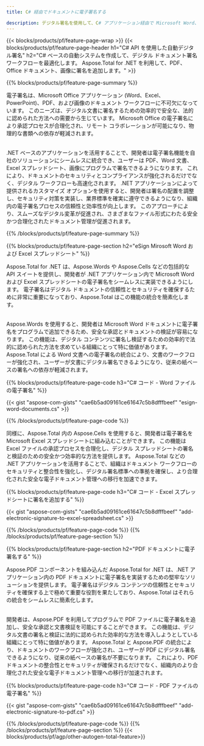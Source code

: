 ```yaml
---
title: C# 経由でドキュメントに電子署名する 

description: デジタル署名を使用して、C# アプリケーション経由で Microsoft Word、Excel、PowerPoint、PDF、画像などのファイルに署名します。アプリ経由でオンラインで電子署名を追加します。
---
```


{{< blocks/products/pf/feature-page-wrap >}}
{{< blocks/products/pf/feature-page-header h1="C# API を使用した自動デジタル署名" h2="C# ベースの自動システムを作成して、デジタル ドキュメント署名ワークフローを最適化します。 Aspose.Total for .NET を利用して、PDF、Office ドキュメント、画像に署名を追加します。" >}}

{{% blocks/products/pf/feature-page-summary %}}

電子署名は、Microsoft Office アプリケーション (Word、Excel、PowerPoint)、PDF、および画像のドキュメント ワークフローに不可欠になっています。 このニーズは、デジタル文書に署名するための効率的で安全な、法的に認められた方法への需要から生じています。 Microsoft Office の電子署名により承認プロセスが合理化され、リモート コラボレーションが可能になり、物理的な書類への依存が軽減されます。 <br /><br />

.NET ベースのアプリケーションを活用することで、開発者は電子署名機能を自社のソリューションにシームレスに統合でき、ユーザーは PDF、Word 文書、Excel スプレッドシート、画像にプログラムで署名できるようになります。 これにより、ドキュメントのセキュリティとコンプライアンスが強化されるだけでなく、デジタル ワークフローも高速化されます。 .NET アプリケーションによって提供されるカスタマイズ オプションを使用すると、開発者は署名の配置を調整し、セキュリティ対策を実装し、業界標準を確実に遵守できるようになり、組織内の電子署名プロセスの信頼性と効率性が向上します。 このアプローチにより、スムーズなデジタル変革が促進され、さまざまなファイル形式にわたる安全かつ合理化されたドキュメント管理が促進されます。 

{{% /blocks/products/pf/feature-page-summary  %}}

{{% blocks/products/pf/feature-page-section  h2="eSign Mirosoft Word および Excel スプレッドシート" %}}

Aspose.Total for .NET は、Aspose.Words や Aspose.Cells などの包括的な API スイートを提供し、開発者が .NET アプリケーション内で Microsoft Word および Excel スプレッドシートの電子署名をシームレスに実装できるようにします。 電子署名はデジタル ドキュメントの信頼性とセキュリティを確保するために非常に重要になっており、Aspose.Total はこの機能の統合を簡素化します。<br /><br />

Aspose.Words を使用すると、開発者は Microsoft Word ドキュメントに電子署名をプログラムで追加できるため、安全な承認とドキュメントの検証が容易になります。 この機能は、デジタル コンテンツに署名し検証するための効率的で法的に認められた方法を求めている組織にとって特に価値があります。 Aspose.Total による Word 文書への電子署名の統合により、文書のワークフローが強化され、ユーザーが文書にデジタル署名できるようになり、従来の紙ベースの署名への依存が軽減されます。

{{% blocks/products/pf/feature-page-code h3="C# コード - Word ファイルの電子署名" %}}

{{< gist "aspose-com-gists" "cae6b5ad09161ce61647c5b8dfffbeef" "esign-word-documents.cs" >}}

{{% /blocks/products/pf/feature-page-code  %}}

同様に、Aspose.Total 内の Aspose.Cells を使用すると、開発者は電子署名を Microsoft Excel スプレッドシートに組み込むことができます。 この機能は Excel ファイルの承認プロセスを合理化し、デジタル スプレッドシートの署名と検証のための安全かつ効率的な方法を提供します。 Aspose.Total などの .NET アプリケーションを活用することで、組織はドキュメント ワークフローのセキュリティと整合性を強化し、デジタル署名標準への準拠を確保し、より合理化された安全な電子ドキュメント管理への移行を加速できます。


{{% blocks/products/pf/feature-page-code h3="C# コード - Excel スプレッドシートに署名を追加する" %}}

{{< gist "aspose-com-gists" "cae6b5ad09161ce61647c5b8dfffbeef" "add-electronic-signature-to-excel-spreadsheet.cs" >}}

{{% /blocks/products/pf/feature-page-code  %}}
{{% /blocks/products/pf/feature-page-section %}}

{{% blocks/products/pf/feature-page-section  h2="PDF ドキュメントに電子署名する" %}}

Aspose.PDF コンポーネントを組み込んだ Aspose.Total for .NET は、.NET アプリケーション内の PDF ドキュメントに電子署名を実装するための堅牢なソリューションを提供します。 電子署名はデジタル コンテンツの信頼性とセキュリティを確保する上で極めて重要な役割を果たしており、Aspose.Total はそれらの統合をシームレスに簡素化します。<br /><br />

開発者は、Aspose.PDF を利用してプログラムで PDF ファイルに電子署名を追加し、安全な承認と文書検証を可能にすることができます。 この機能は、デジタル文書の署名と検証に法的に認められた効率的な方法を導入しようとしている組織にとって特に価値があります。 Aspose.Total と Aspose.PDF の統合により、ドキュメントのワークフローが強化され、ユーザーが PDF にデジタル署名できるようになり、従来の紙ベースの署名が不要になります。 これにより、PDF ドキュメントの整合性とセキュリティが確保されるだけでなく、組織内のより合理化された安全な電子ドキュメント管理への移行が加速されます。

{{% blocks/products/pf/feature-page-code h3="C# コード - PDF ファイルの電子署名" %}}

{{< gist "aspose-com-gists" "cae6b5ad09161ce61647c5b8dfffbeef" "add-electronic-signature-to-pdf.cs" >}}

{{% /blocks/products/pf/feature-page-code  %}}
{{% /blocks/products/pf/feature-page-section %}}
{{< blocks/products/pf/agp/other-autogen-total-feature>}}
